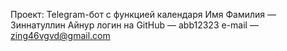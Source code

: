 Проект: Telegram-бот с функцией календаря
Имя Фамилия — Зиннатуллин Айнур
логин на GitHub — abb12323
e-mail — zing46vgvd@gmail.com